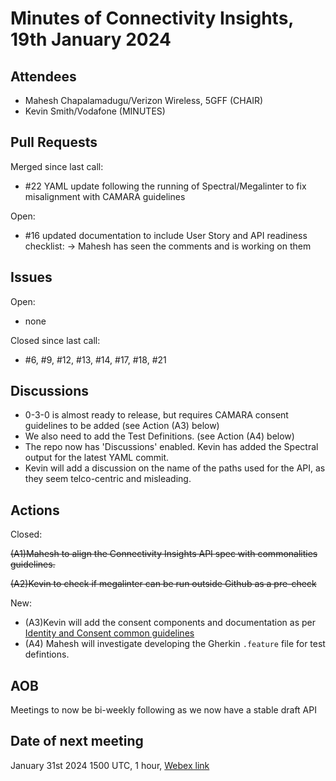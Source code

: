 # Minutes of Connectivity Insights, 19th January 2024

## Attendees
* Mahesh Chapalamadugu/Verizon Wireless, 5GFF (CHAIR)
* Kevin Smith/Vodafone (MINUTES)

## Pull Requests
Merged since last call:
* #22 YAML update following the running of Spectral/Megalinter to fix misalignment with CAMARA guidelines

Open:
* #16 updated documentation to include User Story and API readiness checklist: 
-> Mahesh has seen the comments and is working on them

## Issues
Open:
* none

Closed since last call:
* #6, #9, #12, #13, #14, #17, #18, #21

## Discussions
* 0-3-0 is almost ready to release, but requires CAMARA consent guidelines to be added (see Action (A3) below)
* We also need to add the Test Definitions. (see Action (A4) below)
* The repo now has 'Discussions' enabled. Kevin has added the Spectral output for the latest YAML commit.
* Kevin will add a discussion on the name of the paths used for the API, as they seem telco-centric and misleading.

## Actions
Closed:

~~(A1)Mahesh to align the Connectivity Insights API spec with commonalities guidelines.~~

~~(A2)Kevin to check if megalinter can be run outside Github as a pre-check~~

New:
* (A3)Kevin will add the consent components and documentation as per [Identity and Consent common guidelines](https://github.com/camaraproject/IdentityAndConsentManagement/blob/main/documentation/CAMARA-API-access-and-user-consent.md#camara-api-specification---authorization-and-authentication-common-guidelines)
* (A4) Mahesh will investigate developing the Gherkin `.feature` file for test defintions.
   
## AOB

Meetings to now be bi-weekly following as we now have a stable draft API

## Date of next meeting
January 31st 2024
1500 UTC, 1 hour, [Webex link]([https://verizon.webex.com/verizon/j.php?MTID=m6daf93460a3b360aebddc23192ff106a](https://eur03.safelinks.protection.outlook.com/?url=https%3A%2F%2Fverizon.webex.com%2Fverizon%2Fj.php%3FMTID%3Dmfd368abae20d28d9ec122b91846fd618&data=05%7C02%7Ckevin.smith%40vodafone.com%7Ce80185de42a74c7b9a0708dc17660ed7%7C68283f3b84874c86adb3a5228f18b893%7C0%7C0%7C638410975421905374%7CUnknown%7CTWFpbGZsb3d8eyJWIjoiMC4wLjAwMDAiLCJQIjoiV2luMzIiLCJBTiI6Ik1haWwiLCJXVCI6Mn0%3D%7C41000%7C%7C%7C&sdata=O4mlK0Rvdj2CQY0u36W2A8o9Ld70m9lI2DOBFiReBKA%3D&reserved=0)https://eur03.safelinks.protection.outlook.com/?url=https%3A%2F%2Fverizon.webex.com%2Fverizon%2Fj.php%3FMTID%3Dmfd368abae20d28d9ec122b91846fd618&data=05%7C02%7Ckevin.smith%40vodafone.com%7Ce80185de42a74c7b9a0708dc17660ed7%7C68283f3b84874c86adb3a5228f18b893%7C0%7C0%7C638410975421905374%7CUnknown%7CTWFpbGZsb3d8eyJWIjoiMC4wLjAwMDAiLCJQIjoiV2luMzIiLCJBTiI6Ik1haWwiLCJXVCI6Mn0%3D%7C41000%7C%7C%7C&sdata=O4mlK0Rvdj2CQY0u36W2A8o9Ld70m9lI2DOBFiReBKA%3D&reserved=0)

